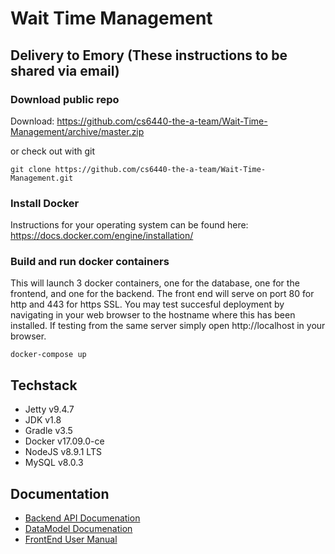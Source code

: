 # Wait Time Management

## Delivery to Emory (These instructions to be shared via email)

### Download public repo
Download: https://github.com/cs6440-the-a-team/Wait-Time-Management/archive/master.zip

or check out with git

``` unix
git clone https://github.com/cs6440-the-a-team/Wait-Time-Management.git
```

### Install Docker 
Instructions for your operating system can be found here: 
https://docs.docker.com/engine/installation/

### Build and run docker containers
This will launch 3 docker containers, one for the database, one for the frontend, and one for the backend. The front end will serve on port 80 for http and 443 for https SSL. You may test succesful deployment by navigating in your web browser to the hostname where this has been installed. If testing from the same server simply open http://localhost in your browser.

``` unix
docker-compose up
```

## Techstack
* Jetty v9.4.7
* JDK v1.8
* Gradle v3.5
* Docker v17.09.0-ce
* NodeJS v8.9.1 LTS
* MySQL v8.0.3

## Documentation
* [Backend API Documenation](backend/README.md)
* [DataModel Documenation](db/README.md)
* [FrontEnd User Manual](frontend/README.md)
